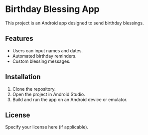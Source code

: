 # Birthday Blessing App

This project is an Android app designed to send birthday blessings.

## Features
- Users can input names and dates.
- Automated birthday reminders.
- Custom blessing messages.

## Installation
1. Clone the repository.
2. Open the project in Android Studio.
3. Build and run the app on an Android device or emulator.

## License
Specify your license here (if applicable).
